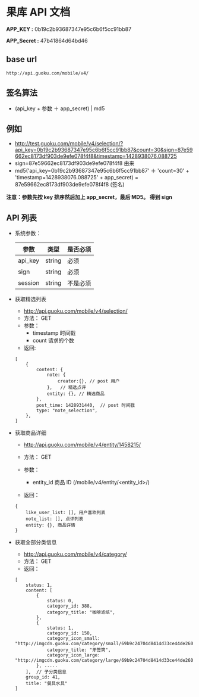 # 果库 API 文档 #


**APP_KEY :** 0b19c2b93687347e95c6b6f5cc91bb87 

**APP_Secret :** 47b41864d64bd46


## base url ##
```
http://api.guoku.com/mobile/v4/
```


## 签名算法 ##
* (api_key + 参数 ＋ app_secret) | md5

## 例如

* http://test.guoku.com/mobile/v4/selection/?api_key=0b19c2b93687347e95c6b6f5cc91bb87&count=30&sign=87e59662ec8173df903de9efe078f4f8&timestamp=1428938076.088725
* sign=87e59662ec8173df903de9efe078f4f8 由来
* md5('api_key=0b19c2b93687347e95c6b6f5cc91bb87' ＋ 'count=30' + 'timestamp=1428938076.088725' + app_secret)  = 87e59662ec8173df903de9efe078f4f8 (签名)

**注意：参数先按 key 排序然后加上 app_secret，最后 MD5。 得到 sign**

## API 列表

* 系统参数：

	参数 		 | 类型			  |  是否必须
	------------ | ------------- | ------------
	api_key 	 | string  		  | 必须
	sign 		 | string  		  | 必须
	session 	 | string 		  | 不是必须

* 获取精选列表
	* http://api.guoku.com/mobile/v4/selection/
	* 方法： GET
	* 参数：
		* timestamp 时间戳
		* count     请求的个数
	* 返回:
	
	```
	[
		{
			content: {
				note: {
					creator:{}, // post 用户
				},   // 精选点评
				entity: {}, // 精选商品
			},
			post_time: 1428931440,  // post 时间戳 
			type: "note_selection",
		},
	]
	```
	
* 获取商品详细
	* http://api.guoku.com/mobile/v4/entity/1458215/
	* 方法： GET
	* 参数：
		* entity_id 商品 ID (/mobile/v4/entity/<entity_id>/)
		
	* 返回：	
	
	```
	{
		like_user_list: [], 用户喜欢列表
		note_list: [], 点评列表
		entity: {}, 商品详情
	}
	```
	
* 获取全部分类信息
	* http://api.guoku.com/mobile/v4/category/
	* 方法： GET
	* 返回：
	
	```
	[
		status: 1,
		content: [
			{
				status: 0,
				category_id: 388,
				category_title: "咖啡滤纸",
			}, 
			{
				status: 1,
				category_id: 150,
				category_icon_small: "http://imgcdn.guoku.com/category/small/69b9c24704d8414d33ce44de2603cacb",
				category_title: "牙签筒",
				category_icon_large: "http://imgcdn.guoku.com/category/large/69b9c24704d8414d33ce44de2603cacb"
			}, .....
		],  // 子分类信息
		group_id: 41,
		title: "餐具水具"
	]
	```
		
